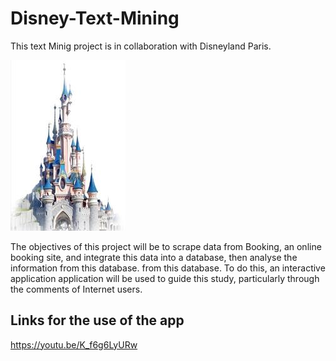 # Disney-Text-Mining
This text Minig project is in collaboration with Disneyland Paris.

![](images/castle_disney.png)

The objectives of this project will be to scrape data from
Booking, an online booking site, and integrate this data into a database, then analyse the information from this database.
from this database. To do this, an interactive application
application will be used to guide this study, particularly through the comments of Internet users.

## Links for the use of the app

https://youtu.be/K_f6g6LyURw
